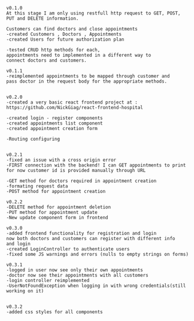     v0.1.0 
    At this stage I am only using restfull http request to GET, POST, 
    PUT and DELETE information. 

    Customers can find doctors and close appointments
    -created Customers , Doctors , Appointments
    -created Users for future authorization plan
    
    -tested CRUD http methods for each, 
    appointments need to implemented in a different way to
    connect doctors and customers.
    
    v0.1.1
    -reimplemented appointments to be mapped through customer and 
    pass doctor in the request body for the appropriate methods. 

    
    v0.2.0
    -created a very basic react frontend project at : https://github.com/NickGiag/react-frontend-hospital

    -created login - register components
    -created appointments list component
    -created appointment creation form

    -Routing configuring 


    v0.2.1
    -fixed an issue with a cross origin error
    -FIRST connection with the backend! I can GET appointments to print 
    for now customer id is provided manually through URL

    -GET method for doctors required in appointment creation
    -formating request data
    -POST method for appointment creation

    v0.2.2
    -DELETE method for appointment deletion
    -PUT method for appointment update
    -New update component form in frontend

    v0.3.0
    -added frontend functionality for registration and login
    now both doctors and customers can register with different info
    and login
    -created LoginController to authenticate users
    -fixed some JS warnings and errors (nulls to empty strings on forms)

    v0.3.1
    -logged in user now see only their own appointments    
    -doctor now see their appointments with all customers
    -login controller reimplemented
    -UserNotFoundException when logging in with wrong credentials(still working on it)
    

    v0.3.2 
    -added css styles for all components
